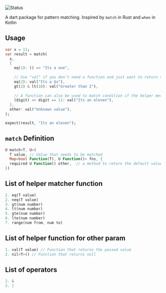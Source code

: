 <!--
Forked to Noath2302
This README describes the package. If you publish this package to pub.dev,
this README's contents appear on the landing page for your package.

For information about how to write a good package README, see the guide for
[writing package pages](https://dart.dev/guides/libraries/writing-package-pages).

For general information about developing packages, see the Dart guide for
[creating packages](https://dart.dev/guides/libraries/create-library-packages)
and the Flutter guide for
[developing packages and plugins](https://flutter.dev/developing-packages).
-->

![Status](https://github.com/sabinbajracharya/match_case/actions/workflows/dart.yml/badge.svg?branch=main)

A dart package for pattern matching. Inspired by `match` in Rust and `when` in Kotlin

## Usage

```dart
var x = 11;
var result = match(
  x,
  {
    eq(1): () => "Its a one",
    
    // Use "val" if you don't need a function and just want to return the value
    eq(2): val("Its a $x"), 
    gt(2) & lt(10): val("Greater than 2"),
    
    // A function can also be used to match condition if the helper method is not sufficient
    (digit) => digit == 11: val("Its an eleven"),
  },
  other: val("Unknown value"),
);

expect(result, "Its an eleven");
```

## `match` Definition

```dart
U match<T, U>(
  T value, // Value that needs to be matched
  Map<bool Function(T), U Function()> fns, {
  required U Function() other,  // a method to return the default value
})
```

## List of helper matcher function

```dart
1. eq(T value)
2. neq(T value)
3. gt(num number)
4. lt(num number)
5. gte(num number)
6. lte(num number)
7. range(num from, num to)
```

## List of helper function for other param

```dart
1. val(T value) // Function that returns the passed value
2. nil<T>() // Function that returns null
```

## List of operators

```dart
1. &
2. |
```
